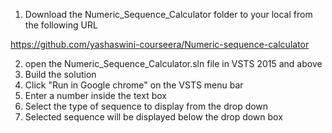 1) Download the Numeric_Sequence_Calculator folder to your local from the following URL

https://github.com/yashaswini-courseera/Numeric-sequence-calculator

2) open the Numeric_Sequence_Calculator.sln file in VSTS 2015 and above
3) Build the solution
4) Click "Run in Google chrome" on the VSTS menu bar 
5) Enter a number inside the text box
6) Select the type of sequence to display from the drop down
7) Selected sequence will be displayed below the drop down box
